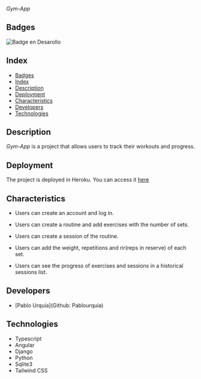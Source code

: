 <em> Gym-App </em>



## Badges
 ![Badge en Desarollo](https://img.shields.io/badge/STATUS-EN%20DESAROLLO-green)

## Index

- [Badges](#badges)
- [Index](#index)
- [Description](#description)
- [Deployment](#deployment)
- [Characteristics](#characteristics)
- [Developers](#developers)
- [Technologies](#technologies)

## Description

*Gym-App* is a project that allows users to track their workouts and progress. 

## Deployment

The project is deployed in Heroku. You can access it [here](https://gym-app-ydqb.vercel.app/login)

## Characteristics

- Users can create an account and log in.

- Users can create a routine and add exercises with the number of sets.

- Users can create a session of the routine.

- Users can add the weight, repetitions and rir(reps in reserve) of each set.

- Users can see the progress of exercises and sessions in a historical sessions list.

## Developers

- [Pablo Urquía](Github: Pablourquia)

## Technologies

- Typescript
- Angular 
- Django
- Python
- Sqlite3
- Tailwind CSS